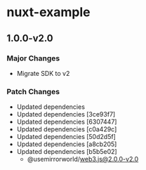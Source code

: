 # nuxt-example

## 1.0.0-v2.0

### Major Changes

- Migrate SDK to v2

### Patch Changes

- Updated dependencies
- Updated dependencies [3ce93f7]
- Updated dependencies [6307447]
- Updated dependencies [c0a429c]
- Updated dependencies [50d2d5f]
- Updated dependencies [a8cb205]
- Updated dependencies [b5b5e02]
  - @usemirrorworld/web3.js@2.0.0-v2.0
